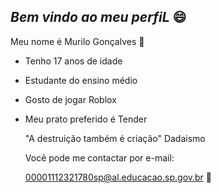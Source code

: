 ## *Bem vindo ao meu perfiL* 😄

Meu nome é Murilo Gonçalves 🍟
- Tenho 17 anos de idade
- Estudante do ensino médio
- Gosto de jogar Roblox
- Meu prato preferido é Tender

  "A destruição também é criação" Dadaismo
  
  Você pode me contactar por e-mail:
  
   00001112321780sp@al.educacao.sp.gov.br 📧

